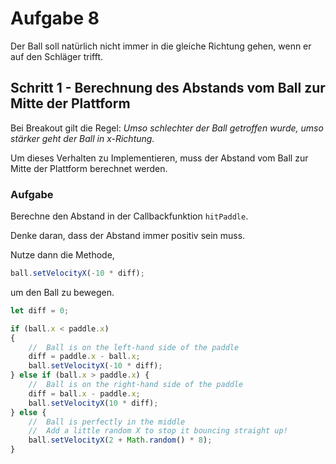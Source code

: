 # Aufgabe 8

Der Ball soll natürlich nicht immer in die gleiche Richtung gehen, wenn er auf den Schläger trifft.

## Schritt 1 - Berechnung des Abstands vom Ball zur Mitte der Plattform

Bei Breakout gilt die Regel: *Umso schlechter der Ball getroffen wurde, umso stärker geht der Ball in x-Richtung.*

Um dieses Verhalten zu Implementieren, muss der Abstand vom Ball zur Mitte der Plattform berechnet werden.

### Aufgabe

Berechne den Abstand in der Callbackfunktion `hitPaddle`.

Denke daran, dass der Abstand immer positiv sein muss.

Nutze dann die Methode,

```javascript
ball.setVelocityX(-10 * diff);
```

um den Ball zu bewegen.

```javascript
let diff = 0;

if (ball.x < paddle.x)
{
    //  Ball is on the left-hand side of the paddle
    diff = paddle.x - ball.x;
    ball.setVelocityX(-10 * diff);
} else if (ball.x > paddle.x) {
    //  Ball is on the right-hand side of the paddle
    diff = ball.x - paddle.x;
    ball.setVelocityX(10 * diff);
} else {
    //  Ball is perfectly in the middle
    //  Add a little random X to stop it bouncing straight up!
    ball.setVelocityX(2 + Math.random() * 8);
}
```